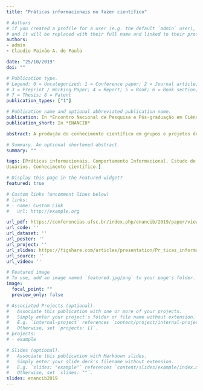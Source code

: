 ```yaml
---
title: "Práticas informacionais no fazer científico"

# Authors
# If you created a profile for a user (e.g. the default `admin` user), write the username (folder name) here 
# and it will be replaced with their full name and linked to their profile.
authors:
- admin
- Claudio Paixão A. de Paula

date: "25/10/2019"
doi: ""

# Publication type.
# Legend: 0 = Uncategorized; 1 = Conference paper; 2 = Journal article;
# 3 = Preprint / Working Paper; 4 = Report; 5 = Book; 6 = Book section;
# 7 = Thesis; 8 = Patent
publication_types: ["1"]

# Publication name and optional abbreviated publication name.
publication: In *Encontro Nacional de Pesquisa e Pós-graduação em Ciência da Informação*
publication_short: In *ENANCIB*

abstract: A produção do conhecimento científico em grupos e projetos de pesquisa é, essencialmente, colaborativa e social. Nesses espaços, sujeitos informacionais executam suas atividades e, por meio delas, propagam ou refutam práticas informacionais. Essa pesquisa objetiva investigar quais são e como se constituem as práticas informacionais na produção colaborativa do conhecimento científico no denominado Projeto Febre Amarela. De caráter qualitativo, a pesquisa adota uma postura etnográfica, valendo-se das técnicas de observação e entrevista semiestruturada em profundidade para a coleta de dados. A aproximação e imersão no ambiente empírico duraram, aproximadamente, dois anos. Foram observados e entrevistados 16 colaboradores do referido projeto, selecionados mediante convite e manifestação do desejo de participar, voluntariamente, da pesquisa. A análise de dados indica que, no referido ambiente empírico, as práticas informacionais se constituem e são articuladas, propagadas ou contestadas em interações sociais durante ações informacionais rotineiras. Embora as práticas informacionais desveladas possuam certa regularidade advinda de rotinas e hábitos inerentes ao ambiente, elas emergem de tarefas situadas, da divisão do trabalho, de soluções constituídas na ação e de negociações discursivas protagonizadas pelos integrantes do grupo de pesquisa.

# Summary. An optional shortened abstract.
summary: ""

tags: [Práticas informacionais. Comportamento Informacional. Estudo de
Usuários. Conhecimento científico.]

# Display this page in the Featured widget?
featured: true

# Custom links (uncomment lines below)
# links:
# - name: Custom Link
#   url: http://example.org

url_pdf: https://conferencias.ufsc.br/index.php/enancib/2019/paper/view/545/470
url_code: ''
url_dataset: ''
url_poster: ''
url_project: ''
url_slides: https://figshare.com/articles/presentation/Pr_ticas_informacionais_no_fazer_cient_fico/15029205
url_source: ''
url_video: ''

# Featured image
# To use, add an image named `featured.jpg/png` to your page's folder. 
image:
  focal_point: ""
  preview_only: false

# Associated Projects (optional).
#   Associate this publication with one or more of your projects.
#   Simply enter your project's folder or file name without extension.
#   E.g. `internal-project` references `content/project/internal-project/index.md`.
#   Otherwise, set `projects: []`.
# projects:
# - example

# Slides (optional).
#   Associate this publication with Markdown slides.
#   Simply enter your slide deck's filename without extension.
#   E.g. `slides: "example"` references `content/slides/example/index.md`.
#   Otherwise, set `slides: ""`.
slides: enancib2019
---
```


